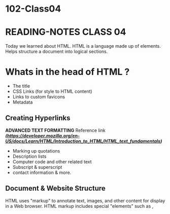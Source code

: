 # 102-Class04

# READING-NOTES CLASS 04 

Today we learned about HTML. HTML is a language made up of elements. Helps structure a document into logical sections.

#  Whats in the head of HTML ?

- The title
- CSS Links (for style to HTML content)
- Links to custom favicons
- Metadata

## Creating Hyperlinks

**ADVANCED TEXT FORMATTING** Reference link ***(https://developer.mozilla.org/en-US/docs/Learn/HTML/Introduction_to_HTML/HTML_text_fundamentals)***
- Marking up quotations
- Description lists
- Computer code and other related text
- Subscript & superscript
- contact information & more.

## Document & Website Structure

HTML uses "markup" to annotate text, images, and other content for display in a Web browser. HTML markup includes special "elements" such as <head>, <title>, <body>, <header>, <footer>, <article>, <section>, <p>, <div>, <span>, <img>, <aside>, <audio>, <canvas>, <datalist>, <details>, <embed>, <nav>, <output>, <progress>, <video>, <ul>, <ol>, <li> and many others.

An HTML element is set off from other text in a document by "tags", which consist of the element name surrounded by "<" and ">". The name of an element inside a tag is case insensitive. That is, it can be written in uppercase, lowercase, or a mixture. For example, the <title> tag can be written as <Title>, <TITLE>, or in any other way. However, the convention and recommended practice is to write tags in lowercase.

The articles below can help you learn more about HTML.

Key resources
HTML Introduction
If you're new to web development, be sure to read our HTML Basics article to learn what HTML is and how to use it.

### **HTML Tutorials**
For articles about how to use HTML, as well as tutorials and complete examples, check out our HTML Learning Area.

### **HTML Reference**
In our extensive HTML reference section, you'll find the details about every element and attribute in HTML.

### **Looking to become a front-end web developer?**
We have put together a course that includes all the essential information you need to work towards your goal.

Get started

### **Beginner's tutorials**
Our HTML Learning Area features multiple modules that teach HTML from the ground up — no previous knowledge required.

## Introduction to HTML
This module sets the stage, getting you used to important concepts and syntax such as looking at applying HTML to text, how to create hyperlinks, and how to use HTML to structure a web page.

## Multimedia and embedding
This module explores how to use HTML to include multimedia in your web pages, including the different ways that images can be included, and how to embed video, audio, and even entire other webpages.

## HTML tables
Representing tabular data on a webpage in an understandable, accessible way can be a challenge. This module covers basic table markup, along with more complex features such as implementing captions and summaries.

### HTML forms
Forms are a very important part of the Web — these provide much of the functionality you need for interacting with websites, e.g. registering and logging in, sending feedback, buying products, and more. This module gets you started with creating the client-side/front-end parts of forms.

## Use HTML to solve common problems
Provides links to sections of content explaining how to use HTML to solve very common problems when creating a web page: dealing with titles, adding images or videos, emphasizing content, creating a basic form, etc.

# Advanced topics
CORS enabled image
The crossorigin attribute, in combination with an appropriate CORS header, allows images defined by the <img> element to be loaded from foreign origins and used in a <canvas> element as if they were being loaded from the current origin.

**CORS settings attributes**
Some HTML elements that provide support for CORS, such as <img> or <video>, have a crossorigin attribute (crossOrigin property), which lets you configure the CORS requests for the element's fetched data.

## Preloading content with rel="preload"
The preload value of the <link> element's rel attribute allows you to write declarative fetch requests in your HTML <head>, specifying resources that your pages will need very soon after loading, which you therefore want to start preloading early in the lifecycle of a page load, before the browser's main rendering machinery kicks in. This ensures that they are made available earlier and are less likely to block the page's first render, leading to performance improvements. This article provides a basic guide to how preload works.

# Reference
HTML reference
HTML consists of elements, each of which may be modified by some number of attributes. HTML documents are connected to each other with links.

## HTML attribute reference
Elements in HTML have attributes. These are additional values that configure the elements or adjust their behavior in various ways.

## Global attributes
Global attributes may be specified on all HTML elements, even those not specified in the standard. This means that any non-standard elements must still permit these attributes, even though those elements make the document HTML5-noncompliant.

### Inline elements and block-level elements
HTML elements are usually "inline" or "block-level" elements. An inline element occupies only the space bounded by the tags that define it. A block-level element occupies the entire space of its parent element (container), thereby creating a "block".

#### Guide to media types and formats on the web
The <audio> and <video> elements allow you to play audio and video media natively within your content without the need for external software support.

#### HTML content categories
HTML is comprised of several kinds of content, each of which is allowed to be used in certain contexts and is disallowed in others. Similarly, each context has a set of other content categories it can contain and elements that can or can't be used in them. This is a guide to these categories.

### Related topics
Applying color to HTML elements using CSS
This article covers most of the ways you use CSS to add color to HTML content, listing what parts of HTML documents can be colored and what CSS properties to use when doing so. Includes examples, links to palette-building tools, and more.